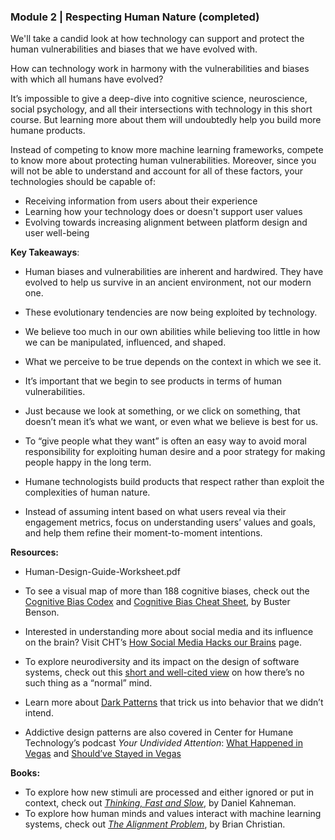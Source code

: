 ### **Module 2 | Respecting Human Nature** (completed)

We'll take a candid look at how technology can support and protect the human vulnerabilities and biases that we have evolved with.

How can technology work in harmony with the vulnerabilities and biases with which all humans have evolved?

It’s impossible to give a deep-dive into cognitive science, neuroscience, social psychology, and all their intersections with technology in this short course. But learning more about them will undoubtedly help you build more humane products.

Instead of competing to know more machine learning frameworks, compete to know more about protecting human vulnerabilities. Moreover, since you will not be able to understand and account for all of these factors, your technologies should be capable of:

- Receiving information from users about their experience
- Learning how your technology does or doesn't support user values
- Evolving towards increasing alignment between platform design and user well-being

**Key Takeaways**:

- Human biases and vulnerabilities are inherent and hardwired. They have evolved to help us survive in an ancient environment, not our modern one.

- These evolutionary tendencies are now being exploited by technology.

- We believe too much in our own abilities while believing too little in how we can be manipulated, influenced, and shaped.

- What we perceive to be true depends on the context in which we see it.
- It’s important that we begin to see products in terms of human vulnerabilities.
- Just because we look at something, or we click on something, that doesn’t mean it’s what we want, or even what we believe is best for us.
- To “give people what they want” is often an easy way to avoid moral responsibility for exploiting human desire and a poor strategy for making people happy in the long term.
- Humane technologists build products that respect rather than exploit the complexities of human nature.
- Instead of assuming intent based on what users reveal via their engagement metrics, focus on understanding users’ values and goals, and help them refine their moment-to-moment intentions.

**Resources:**

- Human-Design-Guide-Worksheet.pdf

- To see a visual map of more than 188 cognitive biases, check out the [Cognitive Bias Codex](https://www.designhacks.co/products/cognitive-bias-codex-poster) and [Cognitive Bias Cheat Sheet](https://medium.com/better-humans/cognitive-bias-cheat-sheet-55a472476b18), by Buster Benson.

- Interested in understanding more about social media and its influence on the brain? Visit CHT’s [How Social Media Hacks our Brains](https://www.humanetech.com/brain-science) page.

- To explore neurodiversity and its impact on the design of software systems, check out this [short and well-cited view](https://journalofethics.ama-assn.org/article/myth-normal-brain-embracing-neurodiversity/2015-04) on how there’s no such thing as a “normal” mind.
- Learn more about [Dark Patterns](https://www.darkpatterns.org/) that trick us into behavior that we didn’t intend.
- Addictive design patterns are also covered in Center for Humane Technology’s podcast _Your Undivided Attention_: [What Happened in Vegas](https://www.humanetech.com/podcast/1-what-happened-in-vegas) and [Should’ve Stayed in Vegas](https://www.humanetech.com/podcast/2-shouldve-stayed-in-vegas)​

**Books:**

- To explore how new stimuli are processed and either ignored or put in context, check out [_Thinking, Fast and Slow_](https://www.goodreads.com/book/show/11468377-thinking-fast-and-slow), by Daniel Kahneman.
- To explore how human minds and values interact with machine learning systems, check out [_The Alignment Problem_](https://brianchristian.org/the-alignment-problem/), by Brian Christian.
